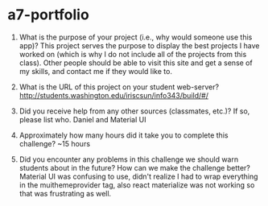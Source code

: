 # a7-portfolio
1. What is the purpose of your project (i.e., why would someone use this app)?
This project serves the purpose to display the best projects I have worked on (which is why I do not include all of the projects from this class). Other people should be able to visit this site and get a sense of my skills, and contact me if they would like to.

2. What is the URL of this project on your student web-server?
http://students.washington.edu/iriscsun/info343/build/#/

3. Did you receive help from any other sources (classmates, etc.)? If so, please list who.
Daniel and Material UI

4. Approximately how many hours did it take you to complete this challenge?
~15 hours

5. Did you encounter any problems in this challenge we should warn students about in the future? How can we make the challenge better?
Material UI was confusing to use, didn't realize I had to wrap everything in the muithemeprovider tag, also react materialize was not working so that was frustrating as well. 